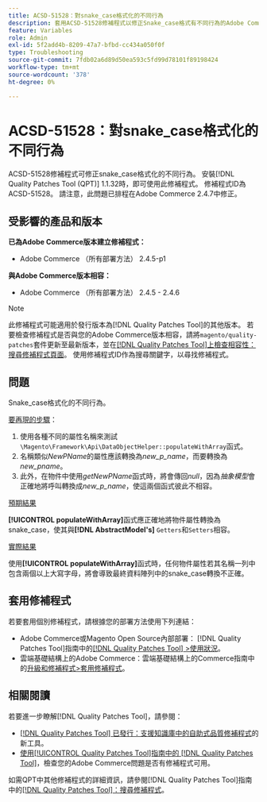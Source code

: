 ```yaml
---
title: ACSD-51528：對snake_case格式化的不同行為
description: 套用ACSD-51528修補程式以修正Snake_case格式有不同行為的Adobe Commerce問題。
feature: Variables
role: Admin
exl-id: 5f2add4b-8209-47a7-bfbd-cc434a050f0f
type: Troubleshooting
source-git-commit: 7fdb02a6d89d50ea593c5fd99d78101f89198424
workflow-type: tm+mt
source-wordcount: '378'
ht-degree: 0%

---
```


# ACSD-51528：對snake_case格式化的不同行為

ACSD-51528修補程式可修正snake_case格式化的不同行為。 安裝[!DNL Quality Patches Tool (QPT)] 1.1.32時，即可使用此修補程式。 修補程式ID為ACSD-51528。 請注意，此問題已排程在Adobe Commerce 2.4.7中修正。

## 受影響的產品和版本

**已為Adobe Commerce版本建立修補程式：**

* Adobe Commerce （所有部署方法） 2.4.5-p1

**與Adobe Commerce版本相容：**

* Adobe Commerce （所有部署方法） 2.4.5 - 2.4.6

>[!NOTE]
>
>此修補程式可能適用於發行版本為[!DNL Quality Patches Tool]的其他版本。 若要檢查修補程式是否與您的Adobe Commerce版本相容，請將`magento/quality-patches`套件更新至最新版本，並在[[!DNL Quality Patches Tool]上檢查相容性：搜尋修補程式頁面](https://experienceleague.adobe.com/tools/commerce-quality-patches/index.html)。 使用修補程式ID作為搜尋關鍵字，以尋找修補程式。

## 問題

Snake_case格式化的不同行為。

<u>要再現的步驟</u>：

1. 使用各種不同的屬性名稱來測試`\Magento\Framework\Api\DataObjectHelper::populateWithArray`函式。
1. 名稱類似&#x200B;*NewPName*&#x200B;的屬性應該轉換為&#x200B;*new_p_name*，而要轉換為&#x200B;*new_pname*。
1. 此外，在物件中使用&#x200B;*getNewPName*&#x200B;函式時，將會傳回&#x200B;*null*，因為&#x200B;*抽象模型*&#x200B;會正確地將呼叫轉換成&#x200B;*new_p_name*，使這兩個函式彼此不相容。

<u>預期結果</u>

**[!UICONTROL populateWithArray]**&#x200B;函式應正確地將物件屬性轉換為snake_case，使其與&#x200B;**[!DNL AbstractModel's]** `Getters`和`Setters`相容。

<u>實際結果</u>

使用&#x200B;**[!UICONTROL populateWithArray]**&#x200B;函式時，任何物件屬性若其名稱一列中包含兩個以上大寫字母，將會導致最終資料陣列中的snake_case轉換不正確。

## 套用修補程式

若要套用個別修補程式，請根據您的部署方法使用下列連結：

* Adobe Commerce或Magento Open Source內部部署： [!DNL Quality Patches Tool]指南中的[[!DNL Quality Patches Tool] >使用狀況](/help/tools/quality-patches-tool/usage.md)。
* 雲端基礎結構上的Adobe Commerce：雲端基礎結構上的Commerce指南中的[升級和修補程式>套用修補程式](https://experienceleague.adobe.com/docs/commerce-cloud-service/user-guide/develop/upgrade/apply-patches.html)。

## 相關閱讀

若要進一步瞭解[!DNL Quality Patches Tool]，請參閱：

* [[!DNL Quality Patches Tool] 已發行：支援知識庫中的自助式品質修補程式](https://experienceleague.adobe.com/en/docs/commerce-operations/tools/quality-patches-tool/quality-patches-tool-to-self-serve-quality-patches)的新工具。
* [使用[!UICONTROL Quality Patches Tool]指南中的 [!DNL Quality Patches Tool]](/help/tools/quality-patches-tool/patches-available-in-qpt/check-patch-for-magento-issue-with-magento-quality-patches.md)，檢查您的Adobe Commerce問題是否有修補程式可用。


如需QPT中其他修補程式的詳細資訊，請參閱[!DNL Quality Patches Tool]指南中的[[!DNL Quality Patches Tool]：搜尋修補程式](https://experienceleague.adobe.com/tools/commerce-quality-patches/index.html)。
